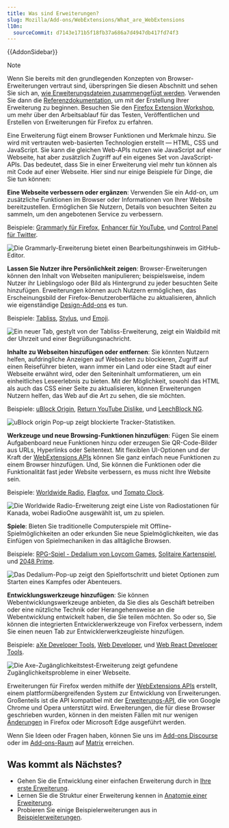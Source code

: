 ```yaml
---
title: Was sind Erweiterungen?
slug: Mozilla/Add-ons/WebExtensions/What_are_WebExtensions
l10n:
  sourceCommit: d7143e171b5f18fb37a686a7d4947db417fd74f3
---
```


{{AddonSidebar}}

> [!NOTE]
> Wenn Sie bereits mit den grundlegenden Konzepten von Browser-Erweiterungen vertraut sind, überspringen Sie diesen Abschnitt und sehen Sie sich an, [wie Erweiterungsdateien zusammengefügt werden](/de/docs/Mozilla/Add-ons/WebExtensions/Anatomy_of_a_WebExtension). Verwenden Sie dann die [Referenzdokumentation](/de/docs/Mozilla/Add-ons/WebExtensions#reference), um mit der Erstellung Ihrer Erweiterung zu beginnen. Besuchen Sie den [Firefox Extension Workshop](https://extensionworkshop.com/?utm_source=developer.mozilla.org&utm_medium=documentation&utm_campaign=your-first-extension), um mehr über den Arbeitsablauf für das Testen, Veröffentlichen und Erstellen von Erweiterungen für Firefox zu erfahren.

Eine Erweiterung fügt einem Browser Funktionen und Merkmale hinzu. Sie wird mit vertrauten web-basierten Technologien erstellt — HTML, CSS und JavaScript. Sie kann die gleichen Web-APIs nutzen wie JavaScript auf einer Webseite, hat aber zusätzlich Zugriff auf ein eigenes Set von JavaScript-APIs. Das bedeutet, dass Sie in einer Erweiterung viel mehr tun können als mit Code auf einer Webseite. Hier sind nur einige Beispiele für Dinge, die Sie tun können:

**Eine Webseite verbessern oder ergänzen**: Verwenden Sie ein Add-on, um zusätzliche Funktionen im Browser oder Informationen von Ihrer Website bereitzustellen. Ermöglichen Sie Nutzern, Details von besuchten Seiten zu sammeln, um den angebotenen Service zu verbessern.

Beispiele: [Grammarly für Firefox](https://addons.mozilla.org/en-US/firefox/addon/grammarly-1/), [Enhancer für YouTube](https://addons.mozilla.org/en-US/firefox/addon/enhancer-for-youtube/), und [Control Panel für Twitter](https://addons.mozilla.org/en-US/firefox/addon/control-panel-for-twitter/).

![Die Grammarly-Erweiterung bietet einen Bearbeitungshinweis im GitHub-Editor.](grammarly-in-github-editor.png)

**Lassen Sie Nutzer ihre Persönlichkeit zeigen**: Browser-Erweiterungen können den Inhalt von Webseiten manipulieren; beispielsweise, indem Nutzer ihr Lieblingslogo oder Bild als Hintergrund zu jeder besuchten Seite hinzufügen. Erweiterungen können auch Nutzern ermöglichen, das Erscheinungsbild der Firefox-Benutzeroberfläche zu aktualisieren, ähnlich wie eigenständige [Design-Add-ons](https://extensionworkshop.com/documentation/themes/) es tun.

Beispiele: [Tabliss](https://addons.mozilla.org/en-US/firefox/addon/tabliss/), [Stylus](https://addons.mozilla.org/en-US/firefox/addon/styl-us/), und [Emoji](https://addons.mozilla.org/en-US/firefox/addon/emoji-sav/).

![Ein neuer Tab, gestylt von der Tabliss-Erweiterung, zeigt ein Waldbild mit der Uhrzeit und einer Begrüßungsnachricht.](tabliss_new_tab.png)

**Inhalte zu Webseiten hinzufügen oder entfernen**: Sie könnten Nutzern helfen, aufdringliche Anzeigen auf Webseiten zu blockieren, Zugriff auf einen Reiseführer bieten, wann immer ein Land oder eine Stadt auf einer Webseite erwähnt wird, oder den Seiteninhalt umformatieren, um ein einheitliches Leseerlebnis zu bieten. Mit der Möglichkeit, sowohl das HTML als auch das CSS einer Seite zu aktualisieren, können Erweiterungen Nutzern helfen, das Web auf die Art zu sehen, die sie möchten.

Beispiele: [uBlock Origin](https://addons.mozilla.org/en-US/firefox/addon/ublock-origin/), [Return YouTube Dislike](https://addons.mozilla.org/en-US/firefox/addon/return-youtube-dislikes/), und [LeechBlock NG](https://addons.mozilla.org/en-US/firefox/addon/leechblock-ng/).

![uBlock origin Pop-up zeigt blockierte Tracker-Statistiken.](ublock_origin_add_on.png)

**Werkzeuge und neue Browsing-Funktionen hinzufügen**: Fügen Sie einem Aufgabenboard neue Funktionen hinzu oder erzeugen Sie QR-Code-Bilder aus URLs, Hyperlinks oder Seitentext. Mit flexiblen UI-Optionen und der Kraft der [WebExtensions APIs](/de/docs/Mozilla/Add-ons/WebExtensions) können Sie ganz einfach neue Funktionen zu einem Browser hinzufügen. Und, Sie können die Funktionen oder die Funktionalität fast jeder Website verbessern, es muss nicht Ihre Website sein.

Beispiele: [Worldwide Radio](https://addons.mozilla.org/en-US/firefox/addon/worldwide-radio/), [Flagfox](https://addons.mozilla.org/en-US/firefox/addon/flagfox/), und [Tomato Clock](https://addons.mozilla.org/en-US/firefox/addon/tomato-clock/).

![Die Worldwide Radio-Erweiterung zeigt eine Liste von Radiostationen für Kanada, wobei RadioOne ausgewählt ist, um zu spielen.](worldwide_radio_extension.png)

**Spiele**: Bieten Sie traditionelle Computerspiele mit Offline-Spielmöglichkeiten an oder erkunden Sie neue Spielmöglichkeiten, wie das Einfügen von Spielmechaniken in das alltägliche Browsen.

Beispiele: [RPG-Spiel - Dedalium von Loycom Games](https://addons.mozilla.org/en-US/firefox/addon/rpg-game-online-dedalium/), [Solitaire Kartenspiel](https://addons.mozilla.org/en-US/firefox/addon/solitaire-spider-freecell/), und [2048 Prime](https://addons.mozilla.org/en-US/firefox/addon/2048-prime/).

![Das Dedalium-Pop-up zeigt den Spielfortschritt und bietet Optionen zum Starten eines Kampfes oder Abenteuers.](dedalium_popup.png)

**Entwicklungswerkzeuge hinzufügen**: Sie können Webentwicklungswerkzeuge anbieten, da Sie dies als Geschäft betreiben oder eine nützliche Technik oder Herangehensweise an die Webentwicklung entwickelt haben, die Sie teilen möchten. So oder so, Sie können die integrierten Entwicklerwerkzeuge von Firefox verbessern, indem Sie einen neuen Tab zur Entwicklerwerkzeugleiste hinzufügen.

Beispiele: [aXe Developer Tools](https://addons.mozilla.org/en-US/firefox/addon/axe-devtools/), [Web Developer](https://addons.mozilla.org/en-US/firefox/addon/web-developer/), und [Web React Developer Tools](https://addons.mozilla.org/en-US/firefox/addon/react-devtools/).

![Die Axe-Zugänglichkeitstest-Erweiterung zeigt gefundene Zugänglichkeitsprobleme in einer Webseite.](axe_developer_tools_add_on.png)

Erweiterungen für Firefox werden mithilfe der [WebExtensions APIs](/de/docs/Mozilla/Add-ons/WebExtensions) erstellt, einem plattformübergreifenden System zur Entwicklung von Erweiterungen. Großenteils ist die API kompatibel mit der [Erweiterungs-API](https://developer.chrome.com/docs/extensions/reference/), die von Google Chrome und Opera unterstützt wird. Erweiterungen, die für diese Browser geschrieben wurden, können in den meisten Fällen mit nur wenigen [Änderungen](https://extensionworkshop.com/documentation/develop/porting-a-google-chrome-extension/) in Firefox oder Microsoft Edge ausgeführt werden.

Wenn Sie Ideen oder Fragen haben, können Sie uns im [Add-ons Discourse](https://discourse.mozilla.org/c/add-ons/35) oder im [Add-ons-Raum](https://chat.mozilla.org/#/room/#addons:mozilla.org) auf [Matrix](https://wiki.mozilla.org/Matrix) erreichen.

## Was kommt als Nächstes?

- Gehen Sie die Entwicklung einer einfachen Erweiterung durch in [Ihre erste Erweiterung](/de/docs/Mozilla/Add-ons/WebExtensions/Your_first_WebExtension).
- Lernen Sie die Struktur einer Erweiterung kennen in [Anatomie einer Erweiterung](/de/docs/Mozilla/Add-ons/WebExtensions/Anatomy_of_a_WebExtension).
- Probieren Sie einige Beispielerweiterungen aus in [Beispielerweiterungen](/de/docs/Mozilla/Add-ons/WebExtensions/Examples).
